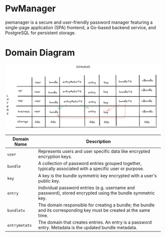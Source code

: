 # PwManager

pwmanager is a secure and user-friendly password manager featuring a single-page application (SPA) frontend, a Go-based backend service, and PostgreSQL for persistent storage.

# Domain Diagram

![domain diagram](./dddv2.png)

| Domain Name   | Description                                                                                                          |
| ------------- | -------------------------------------------------------------------------------------------------------------------- |
| `user`        | Represents users and user specific data like encrypted encryption keys.                                              |
| `bundle`      | A collection of password entries grouped together, typically associated with a specific user or purpose.             |
| `key`         | A key is the bundle symmetric key encrypted with a user's public key.                                                |
| `entry`       | Individual password entries (e.g. username and password), stored encrypted using the bundle symmetric key.           |
| `bundletx`    | The domain responsible for creating a bundle; the bundle and its corresponding key must be created at the same time. |
| `entrymetatx` | The domain that creates entries. An entry is a password entry. Metadata is the updated bundle metadata.              |
